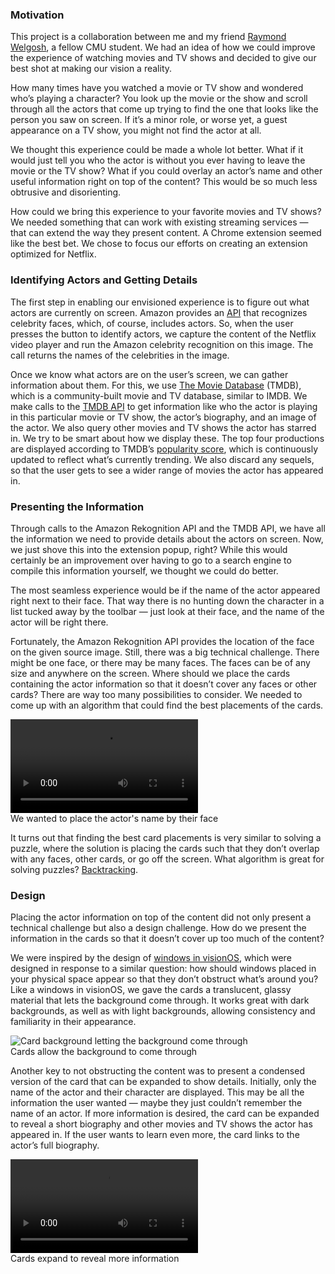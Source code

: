 ### Motivation

This project is a collaboration between me and my friend [Raymond Welgosh](https://www.linkedin.com/in/raymond-welgosh-47b44117b/), a fellow CMU student. We had an idea of how we could improve the experience of watching movies and TV shows and decided to give our best shot at making our vision a reality.

How many times have you watched a movie or TV show and wondered who’s playing a character? You look up the movie or the show and scroll through all the actors that come up trying to find the one that looks like the person you saw on screen. If it’s a minor role, or worse yet, a guest appearance on a TV show, you might not find the actor at all.

We thought this experience could be made a whole lot better. What if it would just tell you who the actor is without you ever having to leave the movie or the TV show? What if you could overlay an actor’s name and other useful information right on top of the content? This would be so much less obtrusive and disorienting.

How could we bring this experience to your favorite movies and TV shows? We needed something that can work with existing streaming services — that can extend the way they present content. A Chrome extension seemed like the best bet. We chose to focus our efforts on creating an extension optimized for Netflix.

### Identifying Actors and Getting Details

The first step in enabling our envisioned experience is to figure out what actors are currently on screen. Amazon provides an [API](https://docs.aws.amazon.com/rekognition/latest/dg/celebrities-procedure-image.html) that recognizes celebrity faces, which, of course, includes actors. So, when the user presses the button to identify actors, we capture the content of the Netflix video player and run the Amazon celebrity recognition on this image. The call returns the names of the celebrities in the image.

Once we know what actors are on the user’s screen, we can gather information about them. For this, we use [The Movie Database](https://www.themoviedb.org/?language=en-US) (TMDB), which is a community-built movie and TV database, similar to IMDB. We make calls to the [TMDB API](https://developer.themoviedb.org/docs) to get information like who the actor is playing in this particular movie or TV show, the actor’s biography, and an image of the actor. We also query other movies and TV shows the actor has starred in. We try to be smart about how we display these. The top four productions are displayed according to TMDB’s [popularity score](https://developer.themoviedb.org/docs/popularity-and-trending), which is continuously updated to reflect what’s currently trending. We also discard any sequels, so that the user gets to see a wider range of movies the actor has appeared in.

### Presenting the Information

Through calls to the Amazon Rekognition API and the TMDB API, we have all the information we need to provide details about the actors on screen. Now, we just shove this into the extension popup, right? While this would certainly be an improvement over having to go to a search engine to compile this information yourself, we thought we could do better.

The most seamless experience would be if the name of the actor appeared right next to their face. That way there is no hunting down the character in a list tucked away by the toolbar — just look at their face, and the name of the actor will be right there.

Fortunately, the Amazon Rekognition API provides the location of the face on the given source image. Still, there was a big technical challenge. There might be one face, or there may be many faces. The faces can be of any size and anywhere on the screen. Where should we place the cards containing the actor information so that it doesn’t cover any faces or other cards? There are way too many possibilities to consider. We needed to come up with an algorithm that could find the best placements of the cards. 

<div class="body-image">
    <video src="actordentify-slideshow.mp4"></video>
    <div class="image-text">We wanted to place the actor's name by their face</div>
</div>

It turns out that finding the best card placements is very similar to solving a puzzle, where the solution is placing the cards such that they don’t overlap with any faces, other cards, or go off the screen. What algorithm is great for solving puzzles? [Backtracking](https://en.wikipedia.org/wiki/Backtracking).

### Design

Placing the actor information on top of the content did not only present a technical challenge but also a design challenge. How do we present the information in the cards so that it doesn’t cover up too much of the content?

We were inspired by the design of [windows in visionOS](https://developer.apple.com/videos/play/wwdc2023/10076), which were designed in response to a similar question: how should windows placed in your physical space appear so that they don’t obstruct what’s around you? Like a windows in visionOS, we gave the cards a translucent, glassy material that lets the background come through. It works great with dark backgrounds, as well as with light backgrounds, allowing consistency and familiarity in their appearance.

<div class="body-image">
    <img src="actordentify-card-background.jpg" alt="Card background letting the background come through">
    <div class="image-text">Cards allow the background to come through</div>
</div>


Another key to not obstructing the content was to present a condensed version of the card that can be expanded to show details. Initially, only the name of the actor and their character are displayed. This may be all the information the user wanted — maybe they just couldn’t remember the name of an actor. If more information is desired, the card can be expanded to reveal a short biography and other movies and TV shows the actor has appeared in. If the user wants to learn even more, the card links to the actor’s full biography.

<div class="body-image">
    <video src="actordentify-expand.mp4"></video>
    <div class="image-text">Cards expand to reveal more information
</div>
</div>
